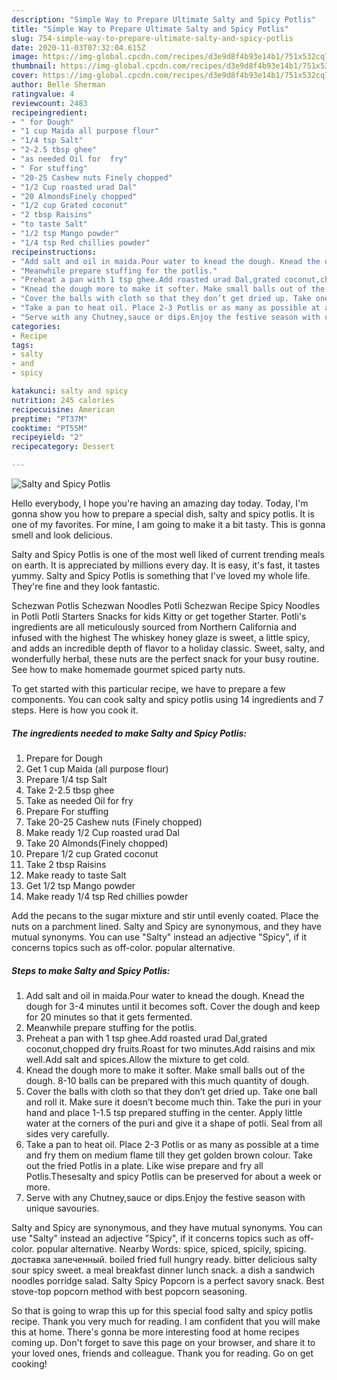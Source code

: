 ```yaml
---
description: "Simple Way to Prepare Ultimate Salty and Spicy Potlis"
title: "Simple Way to Prepare Ultimate Salty and Spicy Potlis"
slug: 754-simple-way-to-prepare-ultimate-salty-and-spicy-potlis
date: 2020-11-03T07:32:04.615Z
image: https://img-global.cpcdn.com/recipes/d3e9d8f4b93e14b1/751x532cq70/salty-and-spicy-potlis-recipe-main-photo.jpg
thumbnail: https://img-global.cpcdn.com/recipes/d3e9d8f4b93e14b1/751x532cq70/salty-and-spicy-potlis-recipe-main-photo.jpg
cover: https://img-global.cpcdn.com/recipes/d3e9d8f4b93e14b1/751x532cq70/salty-and-spicy-potlis-recipe-main-photo.jpg
author: Belle Sherman
ratingvalue: 4
reviewcount: 2483
recipeingredient:
- " for Dough"
- "1 cup Maida all purpose flour"
- "1/4 tsp Salt"
- "2-2.5 tbsp ghee"
- "as needed Oil for  fry"
- " For stuffing"
- "20-25 Cashew nuts Finely chopped"
- "1/2 Cup roasted urad Dal"
- "20 AlmondsFinely chopped"
- "1/2 cup Grated coconut"
- "2 tbsp Raisins"
- "to taste Salt"
- "1/2 tsp Mango powder"
- "1/4 tsp Red chillies powder"
recipeinstructions:
- "Add salt and oil in maida.Pour water to knead the dough. Knead the dough for 3-4 minutes until it becomes soft. Cover the dough and keep for 20 minutes so that it gets fermented."
- "Meanwhile prepare stuffing for the potlis."
- "Preheat a pan with 1 tsp ghee.Add roasted urad Dal,grated coconut,chopped dry fruits.Roast for two minutes.Add raisins and mix well.Add salt and spices.Allow the mixture to get cold."
- "Knead the dough more to make it softer. Make small balls out of the dough. 8-10 balls can be prepared with this much quantity of dough."
- "Cover the balls with cloth so that they don’t get dried up. Take one ball and roll it. Make sure it doesn’t become much thin. Take the puri in your hand and place 1-1.5 tsp prepared stuffing in the center. Apply little water at the corners of the puri and give it a shape of potli. Seal from all sides very carefully."
- "Take a pan to heat oil. Place 2-3 Potlis or as many as possible at a time and fry them on medium flame till they get golden brown colour. Take out the fried Potlis in a plate. Like wise prepare and fry all Potlis.Thesesalty and spicy Potlis can be preserved for about a week or more."
- "Serve with any Chutney,sauce or dips.Enjoy the festive season with unique savouries."
categories:
- Recipe
tags:
- salty
- and
- spicy

katakunci: salty and spicy 
nutrition: 245 calories
recipecuisine: American
preptime: "PT37M"
cooktime: "PT55M"
recipeyield: "2"
recipecategory: Dessert

---
```



![Salty and Spicy Potlis](https://img-global.cpcdn.com/recipes/d3e9d8f4b93e14b1/751x532cq70/salty-and-spicy-potlis-recipe-main-photo.jpg)

Hello everybody, I hope you're having an amazing day today. Today, I'm gonna show you how to prepare a special dish, salty and spicy potlis. It is one of my favorites. For mine, I am going to make it a bit tasty. This is gonna smell and look delicious.

Salty and Spicy Potlis is one of the most well liked of current trending meals on earth. It is appreciated by millions every day. It is easy, it's fast, it tastes yummy. Salty and Spicy Potlis is something that I've loved my whole life. They're fine and they look fantastic.

Schezwan Potlis Schezwan Noodles Potli Schezwan Recipe Spicy Noodles in Potli Potli Starters Snacks for kids Kitty or get together Starter. Potli&#39;s ingredients are all meticulously sourced from Northern California and infused with the highest The whiskey honey glaze is sweet, a little spicy, and adds an incredible depth of flavor to a holiday classic. Sweet, salty, and wonderfully herbal, these nuts are the perfect snack for your busy routine. See how to make homemade gourmet spiced party nuts.


To get started with this particular recipe, we have to prepare a few components. You can cook salty and spicy potlis using 14 ingredients and 7 steps. Here is how you cook it.

<!--inarticleads1-->

##### The ingredients needed to make Salty and Spicy Potlis:

1. Prepare  for Dough
1. Get 1 cup Maida (all purpose flour)
1. Prepare 1/4 tsp Salt
1. Take 2-2.5 tbsp ghee
1. Take as needed Oil for  fry
1. Prepare  For stuffing
1. Take 20-25 Cashew nuts (Finely chopped)
1. Make ready 1/2 Cup roasted urad Dal
1. Take 20 Almonds(Finely chopped)
1. Prepare 1/2 cup Grated coconut
1. Take 2 tbsp Raisins
1. Make ready to taste Salt
1. Get 1/2 tsp Mango powder
1. Make ready 1/4 tsp Red chillies powder


Add the pecans to the sugar mixture and stir until evenly coated. Place the nuts on a parchment lined. Salty and Spicy are synonymous, and they have mutual synonyms. You can use &#34;Salty&#34; instead an adjective &#34;Spicy&#34;, if it concerns topics such as off-color. popular alternative. 

<!--inarticleads2-->

##### Steps to make Salty and Spicy Potlis:

1. Add salt and oil in maida.Pour water to knead the dough. Knead the dough for 3-4 minutes until it becomes soft. Cover the dough and keep for 20 minutes so that it gets fermented.
1. Meanwhile prepare stuffing for the potlis.
1. Preheat a pan with 1 tsp ghee.Add roasted urad Dal,grated coconut,chopped dry fruits.Roast for two minutes.Add raisins and mix well.Add salt and spices.Allow the mixture to get cold.
1. Knead the dough more to make it softer. Make small balls out of the dough. 8-10 balls can be prepared with this much quantity of dough.
1. Cover the balls with cloth so that they don’t get dried up. Take one ball and roll it. Make sure it doesn’t become much thin. Take the puri in your hand and place 1-1.5 tsp prepared stuffing in the center. Apply little water at the corners of the puri and give it a shape of potli. Seal from all sides very carefully.
1. Take a pan to heat oil. Place 2-3 Potlis or as many as possible at a time and fry them on medium flame till they get golden brown colour. Take out the fried Potlis in a plate. Like wise prepare and fry all Potlis.Thesesalty and spicy Potlis can be preserved for about a week or more.
1. Serve with any Chutney,sauce or dips.Enjoy the festive season with unique savouries.


Salty and Spicy are synonymous, and they have mutual synonyms. You can use &#34;Salty&#34; instead an adjective &#34;Spicy&#34;, if it concerns topics such as off-color. popular alternative. Nearby Words: spice, spiced, spicily, spicing. доставка запеченный. boiled fried full hungry ready. bitter delicious salty sour spicy sweet. a meal breakfast dinner lunch snack. a dish a sandwich noodles porridge salad. Salty Spicy Popcorn is a perfect savory snack. Best stove-top popcorn method with best popcorn seasoning. 

So that is going to wrap this up for this special food salty and spicy potlis recipe. Thank you very much for reading. I am confident that you will make this at home. There's gonna be more interesting food at home recipes coming up. Don't forget to save this page on your browser, and share it to your loved ones, friends and colleague. Thank you for reading. Go on get cooking!
